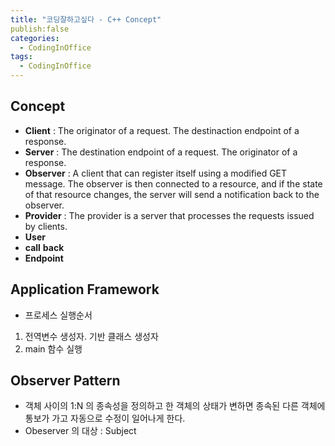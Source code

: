 ```yaml
---
title: "코딩잘하고싶다 - C++ Concept"
publish:false
categories:
  - CodingInOffice
tags:
  - CodingInOffice
---
```


## Concept 
- __Client__ : The originator of a request. The destinaction endpoint of a response.  
- __Server__ : The destination endpoint of a request. The originator of a response.  
- __Observer__ : A client that can register itself using a modified GET message. The observer is then connected to a resource, and if the state of that resource changes, the server will send a notification back to the observer.  
- __Provider__ : The provider is a server that processes the requests issued by clients.  
- __User__  
- __call__ __back__   
- __Endpoint__  


## Application Framework
- 프로세스 실행순서  
1. 전역변수 생성자. 기반 클래스 생성자
2. main 함수 실행

## Observer Pattern
- 객체 사이의 1:N 의 종속성을 정의하고 한 객체의 상태가 변하면 종속된 다른 객체에 통보가 가고 자동으로 수정이 일어나게 한다.  
- Obeserver 의 대상 : Subject  

